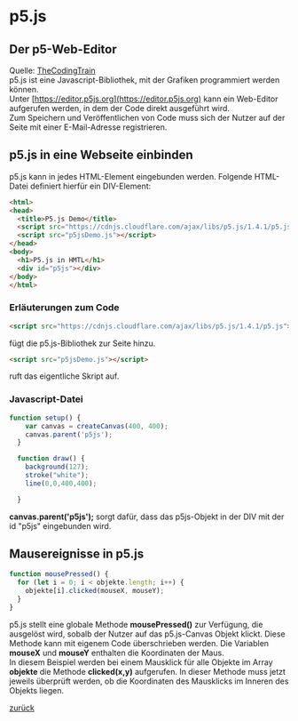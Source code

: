 <meta charset="utf-8" />
  <title>Informatik</title>
  <link rel="stylesheet" href="https://Hi2272.github.io/StyleMD.css">

# p5.js
## Der p5-Web-Editor
Quelle: [TheCodingTrain](https://thecodingtrain.com/tracks/code-programming-with-p5-js/code/1-intro/2-web-editor)  
p5.js ist eine Javascript-Bibliothek, mit der Grafiken programmiert werden können.  
Unter [https://editor.p5js.org](https://editor.p5js.org)   kann ein Web-Editor aufgerufen werden, in dem der Code direkt ausgeführt wird.  
Zum Speichern und Veröffentlichen von Code muss sich der Nutzer auf der Seite mit einer E-Mail-Adresse registrieren.  
## p5.js in eine Webseite einbinden
p5.js kann in jedes HTML-Element eingebunden werden. Folgende HTML-Datei definiert hierfür ein DIV-Element:
```HTML
<html>
<head>
  <title>P5.js Demo</title>
  <script src="https://cdnjs.cloudflare.com/ajax/libs/p5.js/1.4.1/p5.js"></script>
  <script src="p5jsDemo.js"></script>
</head>
<body>
  <h1>P5.js in HMTL</h1>
  <div id="p5js"></div>
</body>
</html>
```
### Erläuterungen zum Code
``` HTML
<script src="https://cdnjs.cloudflare.com/ajax/libs/p5.js/1.4.1/p5.js"></script>
```
 fügt die p5.js-Bibliothek zur Seite hinzu.  
``` HTML
<script src="p5jsDemo.js"></script>
```
 ruft das eigentliche Skript auf.
 ### Javascript-Datei  
``` Javascript
function setup() {
    var canvas = createCanvas(400, 400);
    canvas.parent('p5js');
  }

  function draw() {
    background(127);
    stroke("white");
    line(0,0,400,400);

  }
  ```
  **canvas.parent('p5js');** sorgt dafür, dass das p5js-Objekt in der DIV mit der id "p5js" eingebunden wird.

    



## Mausereignisse in p5.js
```JavaScript
function mousePressed() {
  for (let i = 0; i < objekte.length; i++) {
    objekte[i].clicked(mouseX, mouseY);
  }
}
```
p5.js stellt eine globale Methode **mousePressed()** zur Verfügung, die ausgelöst wird, sobalb der Nutzer auf das p5.js-Canvas Objekt klickt. Diese Methode kann mit eigenem Code überschrieben werden. 
Die Variablen **mouseX** und **mouseY** enthalten die Koordinaten der Maus.  
In diesem Beispiel werden bei einem Mausklick für alle Objekte im Array **objekte** die Methode **clicked(x,y)** aufgerufen. In dieser Methode muss jetzt jeweils überprüft werden, ob die Koordinaten des Mausklicks im Inneren des Objekts liegen.  





[zurück](../index.html)
